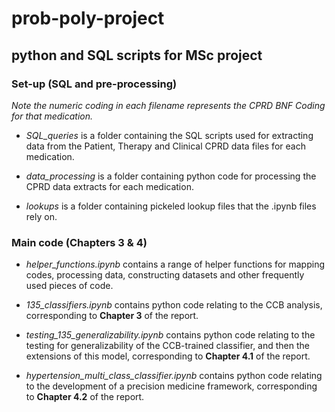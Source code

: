 # prob-poly-project
## python and SQL scripts for MSc project

### Set-up (SQL and pre-processing)

*Note the numeric coding in each filename represents the CPRD BNF Coding for that medication.*

* *SQL_queries* is a folder containing the SQL scripts used for extracting data from the Patient, Therapy and Clinical CPRD data files for each medication.

* *data_processing* is a folder containing python code for processing the CPRD data extracts for each medication.

* *lookups* is a folder containing pickeled lookup files that the .ipynb files rely on.

### Main code (Chapters 3 & 4)

* *helper_functions.ipynb* contains a range of helper functions for mapping codes, processing data, constructing datasets and other frequently used pieces of code.

* *135_classifiers.ipynb* contains python code relating to the CCB analysis, corresponding to **Chapter 3** of the report.

* *testing_135_generalizability.ipynb* contains python code relating to the testing for generalizability of the CCB-trained classifier, and then the extensions of this model, corresponding to **Chapter 4.1** of the report.

* *hypertension_multi_class_classifier.ipynb* contains python code relating to the development of a precision medicine framework, corresponding to **Chapter 4.2** of the report.



